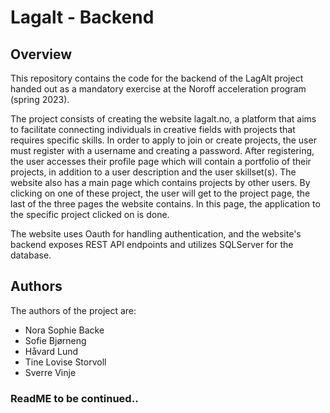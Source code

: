 # Lagalt - Backend
## Overview
This repository contains the code for the backend of the LagAlt project handed out as a mandatory exercise at the Noroff acceleration program (spring 2023).

The project consists of creating the website lagalt.no, a platform that aims to facilitate connecting individuals in creative fields with projects that requires specific skills. In order to apply to join or create projects, the user must register with a username and creating a password. After registering, the user accesses their profile page which will contain a portfolio of their projects, in addition to a user description and the user skillset(s). The website also has a main page which contains projects by other users. By clicking on one of these project, the user will get to the project page, the last of the three pages the website contains. In this page, the application to the specific project clicked on is done. 

The website uses Oauth for handling authentication, and the website's backend exposes REST API endpoints and utilizes SQLServer for the database. 

## Authors
The authors of the project are:
* Nora Sophie Backe
* Sofie Bjørneng
* Håvard Lund
* Tine Lovise Storvoll
* Sverre Vinje

### ReadME to be continued..
